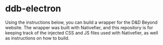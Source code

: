 # ddb-electron
Using the instructions below, you can build a wrapper for the D&amp;D Beyond website. The wrapper was built with Nativefier, and this repository is for keeping track of the injected CSS and JS files used with Nativefier, as well as instructions on how to build.
